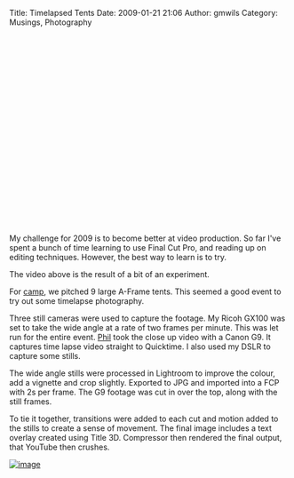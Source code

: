 Title: Timelapsed Tents
Date: 2009-01-21 21:06
Author: gmwils
Category: Musings, Photography

<object width="425" height="344"><param name="movie" value="http://www.youtube.com/v/llJY1nFnmz4&amp;hl=en&amp;fs=1"></param><param name="allowFullScreen" value="true"></param><param name="allowscriptaccess" value="always"></param><embed src="http://www.youtube.com/v/llJY1nFnmz4&amp;hl=en&amp;fs=1" type="application/x-shockwave-flash" allowscriptaccess="always" allowfullscreen="true" width="425" height="344"></embed></object>

My challenge for 2009 is to become better at video production. So far
I've spent a bunch of time learning to use Final Cut Pro, and reading up
on editing techniques. However, the best way to learn is to try.

The video above is the result of a bit of an experiment.

For [camp][], we pitched 9 large A-Frame tents. This seemed a good event
to try out some timelapse photography.

Three still cameras were used to capture the footage. My Ricoh GX100 was
set to take the wide angle at a rate of two frames per minute. This was
let run for the entire event. [Phil][] took the close up video with a
Canon G9. It captures time lapse video straight to Quicktime. I also
used my DSLR to capture some stills.

The wide angle stills were processed in Lightroom to improve the colour,
add a vignette and crop slightly. Exported to JPG and imported into a
FCP with 2s per frame. The G9 footage was cut in over the top, along
with the still frames.

To tie it together, transitions were added to each cut and motion added
to the stills to create a sense of movement. The final image includes a
text overlay created using Title 3D. Compressor then rendered the final
output, that YouTube then crushes.

[![image][]][image]

  [camp]: http://www.campcooinda.asn.an/
  [Phil]: http://www.philhart.com/
  [image]: /illustrations/2009/tenttimeline.jpg
